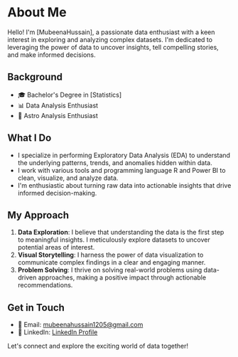 # About Me

Hello! I'm [MubeenaHussain], a passionate data enthusiast with a keen interest in exploring and analyzing complex datasets. I'm dedicated to leveraging the power of data to uncover insights, tell compelling stories, and make informed decisions.

## Background

- 🎓 Bachelor's Degree in [Statistics]
- 📊 Data Analysis Enthusiast
- 🌌 Astro Analysis Enthusiast

## What I Do

- I specialize in performing Exploratory Data Analysis (EDA) to understand the underlying patterns, trends, and anomalies hidden within data.
- I work with various tools and programming language R  and Power BI to clean, visualize, and analyze data.
- I'm enthusiastic about turning raw data into actionable insights that drive informed decision-making.

## My Approach

1. **Data Exploration**: I believe that understanding the data is the first step to meaningful insights. I meticulously explore datasets to uncover potential areas of interest.
2. **Visual Storytelling**: I harness the power of data visualization to communicate complex findings in a clear and engaging manner.
3. **Problem Solving**: I thrive on solving real-world problems using data-driven approaches, making a positive impact through actionable recommendations.

## Get in Touch

- 📧 Email: [mubeenahussain1205@gmail.com](mailto:mubeenahussain1205@gmail.com)
- 💼 LinkedIn: [LinkedIn Profile](https://www.linkedin.com/in/mubeena-hussain-a357b920b)
  

Let's connect and explore the exciting world of data together!
